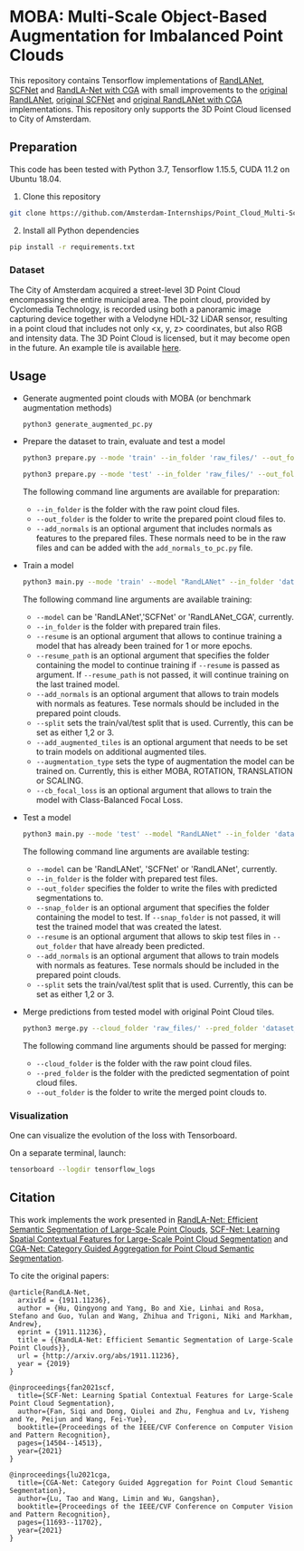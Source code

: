 # MOBA: Multi-Scale Object-Based Augmentation for Imbalanced Point Clouds

This repository contains Tensorflow implementations of [RandLANet](http://arxiv.org/abs/1911.11236), [SCFNet](https://ieeexplore.ieee.org/document/9577763) and [RandLA-Net with CGA](https://openaccess.thecvf.com/content/CVPR2021/html/Lu_CGA-Net_Category_Guided_Aggregation_for_Point_Cloud_Semantic_Segmentation_CVPR_2021_paper.html) with small improvements to the [original RandLANet](https://github.com/QingyongHu/RandLA-Net), [original SCFNet](https://github.com/leofansq/SCF-Net) and [original RandLANet with CGA](https://github.com/MCG-NJU/CGA-Net) implementations. This repository only supports the 3D Point Cloud licensed to City of Amsterdam.

## Preparation
This code has been tested with Python 3.7, Tensorflow 1.15.5, CUDA 11.2 on Ubuntu 18.04.

1. Clone this repository

  ```sh
  git clone https://github.com/Amsterdam-Internships/Point_Cloud_Multi-Scale_Object-Based_Augmentation.git
  ```

2. Install all Python dependencies

  ```sh
  pip install -r requirements.txt
  ```

### Dataset
The City of Amsterdam acquired a street-level 3D Point Cloud encompassing the entire municipal area. The point cloud, provided by Cyclomedia Technology, is recorded using both a panoramic image capturing device together with a Velodyne HDL-32 LiDAR sensor, resulting in a point cloud that includes not only <x, y, z> coordinates, but also RGB and intensity data. The 3D Point Cloud is licensed, but it may become open in the future. An example tile is available [here](https://github.com/Amsterdam-AI-Team/Urban_PointCloud_Processing/tree/main/datasets/pointcloud).


## Usage
- Generate augmented point clouds with MOBA (or benchmark augmentation methods)
  ```sh
  python3 generate_augmented_pc.py
   ```

- Prepare the dataset to train, evaluate and test a model
  ```sh
  python3 prepare.py --mode 'train' --in_folder 'raw_files/' --out_folder 'dataset_input/train_npz/'
   ```
   ```sh
  python3 prepare.py --mode 'test' --in_folder 'raw_files/' --out_folder 'dataset_input/test_npz/'
   ```
  The following command line arguments are available for preparation:
   - `--in_folder` is the folder with the raw point cloud files.
   - `--out_folder` is the folder to write the prepared point cloud files to.
   - `--add_normals` is an optional argument that includes normals as features to the prepared files. These normals need to be in the raw files and can be added with the ```add_normals_to_pc.py``` file.

- Train a model

  ```sh
  python3 main.py --mode 'train' --model "RandLANet" --in_folder 'dataset_input/train_npz/0/' 
   ```
  The following command line arguments are available training:
  - `--model` can be 'RandLANet','SCFNet' or 'RandLANet_CGA', currently.
  - `--in_folder` is the folder with prepared train files.
  - `--resume` is an optional argument that allows to continue training a model that has already been trained for 1 or more epochs.
  - `--resume_path` is an optional argument that specifies the folder containing the model to continue training if `--resume` is passed as argument. If `--resume_path` is not passed, it will continue training on the last trained model.
  - `--add_normals` is an optional argument that allows to train models with normals as features. Tese normals should be included in the prepared point clouds.
  - `--split` sets the train/val/test split that is used. Currently, this can be set as either 1,2 or 3.
  - `--add_augmented_tiles` is an optional argument that needs to be set to train models on additional augmented tiles.
  - `--augmentation_type` sets the type of augmentation the model can be trained on. Currently, this is either MOBA, ROTATION, TRANSLATION or SCALING.
  - `--cb_focal_loss` is an optional argument that allows to train the model with Class-Balanced Focal Loss.
  
- Test a model

  ```sh
  python3 main.py --mode 'test' --model "RandLANet" --in_folder 'dataset_input/test_npz/0/' --out_folder 'dataset_input/predicted_laz/RandLANet/0/'
   ```
  The following command line arguments are available testing:
  - `--model` can be 'RandLANet', 'SCFNet' or 'RandLANet', currently.
  - `--in_folder` is the folder with prepared test files.
  - `--out_folder` specifies the folder to write the files with predicted segmentations to.
  - `--snap_folder` is an optional argument that specifies the folder containing the model to test. If `--snap_folder` is not passed, it will test the trained model that was created the latest.
  - `--resume` is an optional argument that allows to skip test files in `--out_folder` that have already been predicted.
  - `--add_normals` is an optional argument that allows to train models with normals as features. Tese normals should be included in the prepared point clouds.
  - `--split` sets the train/val/test split that is used. Currently, this can be set as either 1,2 or 3.

- Merge predictions from tested model with original Point Cloud tiles.

  ```sh
  python3 merge.py --cloud_folder 'raw_files/' --pred_folder 'dataset_input/predicted_laz/RandLANet/0/' --out_folder 'merged_point_clouds/RandLANet/0/'
  ```
  The following command line arguments should be passed for merging:
  - `--cloud_folder` is the folder with the raw point cloud files.
  - `--pred_folder` is the folder with the predicted segmentation of point cloud files.
  - `--out_folder` is the folder to write the merged point clouds to.

### Visualization

One can visualize the evolution of the loss with Tensorboard.

On a separate terminal, launch:

  ```sh
  tensorboard --logdir tensorflow_logs
  ```

## Citation

This work implements the work presented in [RandLA-Net: Efficient Semantic Segmentation of Large-Scale Point Clouds](http://arxiv.org/abs/1911.11236), [SCF-Net: Learning Spatial Contextual Features for Large-Scale Point Cloud Segmentation](https://ieeexplore.ieee.org/document/9577763) and [CGA-Net: Category Guided Aggregation for Point Cloud Semantic Segmentation](https://openaccess.thecvf.com/content/CVPR2021/html/Lu_CGA-Net_Category_Guided_Aggregation_for_Point_Cloud_Semantic_Segmentation_CVPR_2021_paper.html).

To cite the original papers:
  ```
  @article{RandLA-Net,
    arxivId = {1911.11236},
    author = {Hu, Qingyong and Yang, Bo and Xie, Linhai and Rosa, Stefano and Guo, Yulan and Wang, Zhihua and Trigoni, Niki and Markham, Andrew},
    eprint = {1911.11236},
    title = {{RandLA-Net: Efficient Semantic Segmentation of Large-Scale Point Clouds}},
    url = {http://arxiv.org/abs/1911.11236},
    year = {2019}
  }
  ```
  ```
  @inproceedings{fan2021scf,
    title={SCF-Net: Learning Spatial Contextual Features for Large-Scale Point Cloud Segmentation},
    author={Fan, Siqi and Dong, Qiulei and Zhu, Fenghua and Lv, Yisheng and Ye, Peijun and Wang, Fei-Yue},
    booktitle={Proceedings of the IEEE/CVF Conference on Computer Vision and Pattern Recognition},
    pages={14504--14513},
    year={2021}
  }
  ```
  ```
  @inproceedings{lu2021cga,
    title={CGA-Net: Category Guided Aggregation for Point Cloud Semantic Segmentation},
    author={Lu, Tao and Wang, Limin and Wu, Gangshan},
    booktitle={Proceedings of the IEEE/CVF Conference on Computer Vision and Pattern Recognition},
    pages={11693--11702},
    year={2021}
  }
  ```
